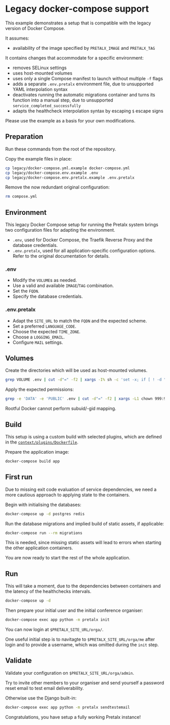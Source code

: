 # Legacy docker-compose support

This example demonstrates a setup that is compatible with the legacy version of Docker Compose.

It assumes:

- availability of the image specified by `PRETALX_IMAGE` and `PRETALX_TAG`

It contains changes that accommodate for a specific environment:

- removes SELinux settings
- uses host-mounted volumes
- uses only a single Compose manifest to launch without multiple `-f` flags
- adds a separate `.env.pretalx` environment file, due to unsupported YAML interpolation syntax
- deactivates running the automatic migrations container and turns its function into a manual step, due to unsupported `service_completed_successfully`
- adapts the healthcheck interpolation syntax by escaping `$` escape signs

Please use the example as a basis for your own modifications.

## Preparation

Run these commands from the root of the repository.

Copy the example files in place:

```sh
cp legacy/docker-compose.yml.example docker-compose.yml
cp legacy/docker-compose.env.example .env
cp legacy/docker-compose.env.pretalx.example .env.pretalx
```

Remove the now redundant original configuration:

```sh
rm compose.yml
```

## Environment

This legacy Docker Compose setup for running the Pretalx system brings two configuration files for adapting the environment.

- `.env`, used for Docker Compose, the Traefik Reverse Proxy and the database credentials.
- `.env.pretalx`, used for all application-specific configuration options. Refer to the original documentation for details.

### .env

- Modify the `VOLUME`s as needed.
- Use a valid and available `IMAGE`/`TAG` combination.
- Set the `FQDN`.
- Specify the database credentials.

### .env.pretalx

- Adapt the `SITE_URL` to match the `FQDN` and the expected scheme.
- Set a preferred `LANGUAGE_CODE`.
- Choose the expected `TIME_ZONE`.
- Choose a `LOGGING_EMAIL`.
- Configure `MAIL` settings.

## Volumes

Create the directories which will be used as host-mounted volumes.

```sh
grep VOLUME .env | cut -d"=" -f2 | xargs -I% sh -c 'set -x; if [ ! -d "%" ]; then echo "Create: %"; mkdir -p "%"; else echo "Exists: %"; fi'
```

Apply the expected permissions:

```sh
grep -e 'DATA' -e 'PUBLIC' .env | cut -d"=" -f2 | xargs -L1 chown 999:999
```

Rootful Docker cannot perform subuid/-gid mapping.

## Build

This setup is using a custom build with selected plugins, which are defined in the [`context/plugins/Dockerfile`](./context/plugins/Dockerfile).

Prepare the application image:

```sh
docker-compose build app
```

## First run

Due to missing exit code evaluation of service dependencies, we need a more cautious approach to applying state to the containers.

Begin with initialising the databases:

```sh
docker-compose up -d postgres redis
```

Run the database migrations and implied build of static assets, if applicable:

```sh
docker-compose run --rm migrations
```

This is needed, since missing static assets will lead to errors when starting the other application containers.

You are now ready to start the rest of the whole application.

## Run

This will take a moment, due to the dependencies between containers and the latency of the healthchecks intervals.

```sh
docker-compose up -d
```

Then prepare your initial user and the initial conference organiser:

```sh
docker-compose exec app python -m pretalx init
```

You can now login at `$PRETALX_SITE_URL/orga/`.

One useful initial step is to navitagte to `$PRETALX_SITE_URL/orga/me` after login and to provide a username, which was omitted during the `init` step.

## Validate

Validate your configuration on `$PRETALX_SITE_URL/orga/admin`.

Try to invite other members to your organiser and send yourself a password reset email to test email deliverability.

Otherwise use the Django built-in:

```sh
docker-compose exec app python -m pretalx sendtestemail
```

Congratulations, you have setup a fully working Pretalx instance!
